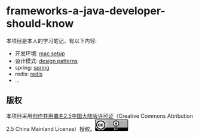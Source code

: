 # frameworks-a-java-developer-should-know

本项目是本人的学习笔记，有以下内容:

* 开发环境: [mac setup](dev-setup/mac-setup.md)
* 设计模式: [design patterns](design-patterns/readme.md)
* spring: [spring](spring/doc/readme.md)
* redis: [redis](redis/readme.md)
* ...

## 版权

本项目采用[创作共用署名2.5中国大陆版许可证](https://creativecommons.org/licenses/by/2.5/cn/)（Creative Commons Attribution 2.5 China Mainland License）授权。![license](license.png)
